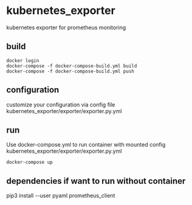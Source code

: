 # kubernetes_exporter
kubernetes exporter for prometheus monitoring

## build

~~~~
docker login
docker-compose -f docker-compose-build.yml build
docker-compose -f docker-compose-build.yml push
~~~~

## configuration

customize your configuration via config file kubernetes_exporter/exporter/exporter.py.yml

## run

Use docker-compose.yml to run container with mounted config kubernetes_exporter/exporter/exporter.py.yml
~~~~
docker-compose up
~~~~

## dependencies if want to run without container

pip3 install --user pyaml prometheus_client


